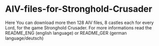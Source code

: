 # AIV-files-for-Stronghold-Crusader

Here You can download more then 128 AIV files, 8 castles each for every Lord, for the game Stronghold Crusader.
For more informations read the README_ENG (english language) or README_GER (german language/deutsch)
